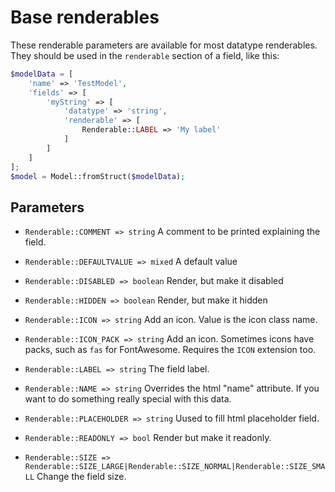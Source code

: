 # Base renderables

These renderable parameters are available for most datatype renderables. They should be used in the `renderable` section of a field, like this:

```php
$modelData = [
    'name' => 'TestModel',
    'fields' => [
        'myString' => [
            'datatype' => 'string',
            'renderable' => [
                Renderable::LABEL => 'My label'
            ]
        ]
    ]
];
$model = Model::fromStruct($modelData);
```

## Parameters

- `Renderable::COMMENT => string`
  A comment to be printed explaining the field.

- `Renderable::DEFAULTVALUE => mixed`
  A default value

- `Renderable::DISABLED => boolean`
  Render, but make it disabled

- `Renderable::HIDDEN => boolean`
  Render, but make it hidden

- `Renderable::ICON => string`
  Add an icon. Value is the icon class name.

- `Renderable::ICON_PACK => string`
  Add an icon. Sometimes icons have packs, such as `fas` for FontAwesome. Requires the `ICON` extension too.

- `Renderable::LABEL => string`
  The field label.

- `Renderable::NAME => string`
  Overrides the html "name" attribute. If you want to do something really special with this data.

- `Renderable::PLACEHOLDER => string`
  Uused to fill html placeholder field.

- `Renderable::READONLY => bool`
  Render but make it readonly.

- `Renderable::SIZE => Renderable::SIZE_LARGE|Renderable::SIZE_NORMAL|Renderable::SIZE_SMALL`
  Change the field size.
